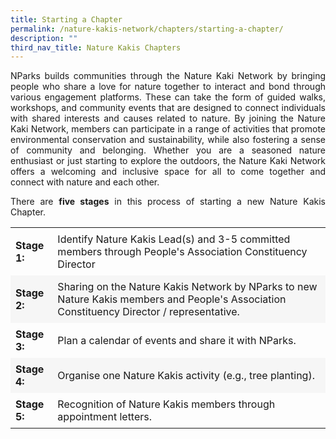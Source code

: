 ```yaml
---
title: Starting a Chapter
permalink: /nature-kakis-network/chapters/starting-a-chapter/
description: ""
third_nav_title: Nature Kakis Chapters
---
```

<section>
	<p align="justify">NParks builds communities through the Nature Kaki Network by bringing people who share a love for nature together to interact and bond through various engagement platforms. These can take the form of guided walks, workshops, and community events that are designed to connect individuals with shared interests and causes related to nature. By joining the Nature Kaki Network, members can participate in a range of activities that promote environmental conservation and sustainability, while also fostering a sense of community and belonging. Whether you are a seasoned nature enthusiast or just starting to explore the outdoors, the Nature Kaki Network offers a welcoming and inclusive space for all to come together and connect with nature and each other.<br></p>

<p align="justify">There are <b>five stages</b> in this process of starting a new Nature Kakis Chapter.<br></p>

 <style> table { border-collapse: collapse; width: 100%; } th, td { text-align: left; padding: 8px; } tr:nth-child(even) { background-color: #F6F6F6; } tr:hover {background-color: #B8E986;} </style> 

<table style="width:100%">
  <tbody><tr>
    <td><b>Stage 1:   <b></b></b></td>
    <td>Identify Nature Kakis Lead(s) and 3-5 committed members through People's Association Constituency Director</td>
  </tr>
  <tr>
		<td><b>Stage 2:   </b></td>
    <td>Sharing on the Nature Kakis Network by NParks to new Nature Kakis members and People's Association Constituency Director / representative.</td>
  </tr>
		  <tr>
				<td><b>Stage 3:   </b></td>
    <td>Plan a calendar of events and share it with NParks.</td>
  </tr>
		 <tr>
			 <td><b>Stage 4:   </b></td>
    <td>Organise one Nature Kakis activity (e.g., tree planting).</td>
  </tr>
		  <tr>
    <td><b>Stage 5:   </b></td>
    <td>Recognition of Nature Kakis members through appointment letters.</td>
  </tr>
</tbody></table>	

<!---hide<p align="justify"><b>Stage 1</b>: Identify Nature Kakis Lead(s) and 3-5 committed members through People's Association Constituency Director.<br></p>

<p align="justify"><b>Stage 2</b>: Sharing on the Nature Kakis Network by NParks to new Nature Kakis members and People's Association Constituency Director / representative.<br></p>

<p align="justify"><b>Stage 3</b>: Plan a calendar of events and share it with NParks.<br></p>

<p align="justify"><b>Stage 4</b>: Organise one Nature Kakis activity (e.g., tree planting).<br></p>

<p align="justify"><b>Stage 5</b>: Recognition of Nature Kakis members through appointment letters.</p>
</section><br>>--></section>